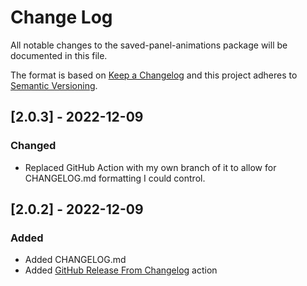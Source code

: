 # Change Log
All notable changes to the saved-panel-animations package will be documented in this file.

The format is based on [Keep a Changelog](http://keepachangelog.com/en/1.0.0/)
and this project adheres to [Semantic Versioning](http://semver.org/spec/v2.0.0.html).

## [2.0.3] - 2022-12-09

### Changed
- Replaced GitHub Action with my own branch of it to allow for CHANGELOG.md formatting I could control.

## [2.0.2] - 2022-12-09

### Added
- Added CHANGELOG.md
- Added [GitHub Release From Changelog](https://github.com/marketplace/actions/github-release-from-changelog) action